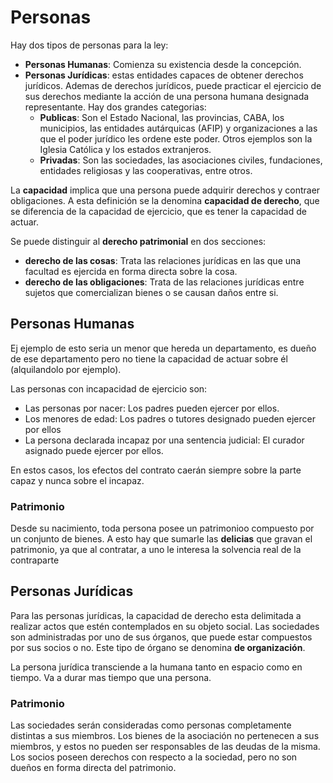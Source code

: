 # Personas

Hay dos tipos de personas para la ley:

- **Personas Humanas**: Comienza su existencia desde la concepción.
- **Personas Jurídicas**: estas entidades capaces de obtener derechos jurídicos. Ademas de derechos jurídicos, puede practicar el ejercicio de sus derechos mediante la acción de una persona humana designada representante. Hay dos grandes categorias:
  - **Publicas**: Son el Estado Nacional, las provincias, CABA, los municipios, las entidades autárquicas (AFIP) y organizaciones a las que el poder jurídico les ordene este poder. Otros ejemplos son la Iglesia Católica y los estados extranjeros.
  - **Privadas**: Son las sociedades, las asociaciones civiles, fundaciones, entidades religiosas y las cooperativas, entre otros.

La **capacidad** implica que una persona puede adquirir derechos y contraer obligaciones. A esta definición se la denomina **capacidad de derecho**, que se diferencia de la capacidad de ejercicio, que es tener la capacidad de actuar.

Se puede distinguir al **derecho patrimonial** en dos secciones:

- **derecho de las cosas**: Trata las relaciones jurídicas en las que una facultad es ejercida en forma directa sobre la cosa.
- **derecho de las obligaciones**: Trata de las relaciones jurídicas entre sujetos que comercializan bienes o se causan daños entre si.

## Personas Humanas

Ej ejemplo de esto seria un menor que hereda un departamento, es dueño de ese departamento pero no tiene la capacidad de actuar sobre él (alquilandolo por ejemplo).

Las personas con incapacidad de ejercicio son:

- Las personas por nacer: Los padres pueden ejercer por ellos.
- Los menores de edad: Los padres o tutores designado pueden ejercer por ellos
- La persona declarada incapaz por una sentencia judicial: El curador asignado puede ejercer por ellos.

En estos casos, los efectos del contrato caerán siempre sobre la parte capaz y nunca sobre el incapaz.

### Patrimonio

Desde su nacimiento, toda persona posee un patrimonioo compuesto por un conjunto de bienes. A esto hay que sumarle las **delicias** que gravan el patrimonio, ya que al contratar, a uno le interesa la solvencia real de la contraparte

## Personas Jurídicas

Para las personas jurídicas, la capacidad de derecho esta delimitada a realizar actos que estén contemplados en su objeto social. Las sociedades son administradas por uno de sus órganos, que puede estar compuestos por sus socios o no. Este tipo de órgano se denomina **de organización**.

La persona jurídica transciende a la humana tanto en espacio como en tiempo. Va a durar mas tiempo que una persona.

### Patrimonio

Las sociedades serán consideradas como personas completamente distintas a sus miembros. Los bienes de la asociación no pertenecen a sus miembros, y estos no pueden ser responsables de las deudas de la misma. Los socios poseen derechos con respecto a la sociedad, pero no son dueños en forma directa del patrimonio.
